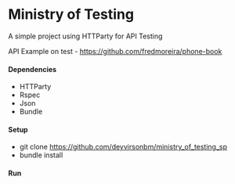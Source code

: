 # Ministry of Testing

A simple project using HTTParty for API Testing

API Example on test - https://github.com/fredmoreira/phone-book

#### Dependencies

* HTTParty
* Rspec
* Json
* Bundle

#### Setup
* git clone https://github.com/deyvirsonbm/ministry_of_testing_sp
* bundle install

#### Run

<!-- * rspec test-httparty.rb -->
<!-- * rspec test-httparty.rb --format=documentation for more details. -->